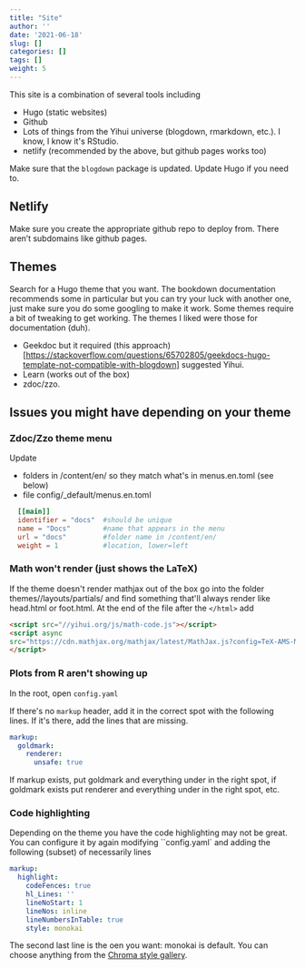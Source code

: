 ```yaml
---
title: "Site"
author: ''
date: '2021-06-18'
slug: []
categories: []
tags: []
weight: 5
---
```

This site is a combination of several tools including
  - Hugo (static websites)
  - Github
  - Lots of things from the Yihui universe (blogdown, rmarkdown, etc.). I know, I know it's RStudio. 
  - netlify (recommended by the above, but github pages works too)

Make sure that the `blogdown` package is updated. Update Hugo if you need to.
## Netlify

Make sure you create the appropriate github repo to deploy from. There aren’t subdomains like github pages.




## Themes
Search for a Hugo theme that you want. The bookdown documentation recommends some in particular but you can try your luck with another one, just make sure you do some googling to make it work. Some themes require a bit of tweaking to get working. The themes I liked were those for documentation (duh).

- Geekdoc but it required (this approach)[https://stackoverflow.com/questions/65702805/geekdocs-hugo-template-not-compatible-with-blogdown] suggested Yihui.
- Learn (works out of the box)
- zdoc/zzo.

## Issues you might have depending on your theme

### Zdoc/Zzo theme menu
  Update 
  
  - folders in /content/en/ so they match what's in menus.en.toml (see below)
  - file config/_default/menus.en.toml
```toml
  [[main]]
  identifier = "docs"  #should be unique
  name = "Docs"        #name that appears in the menu
  url = "docs"         #folder name in /content/en/
  weight = 1           #location, lower=left
```

### Math won't render (just shows the LaTeX)


If the theme doesn't render mathjax out of the box go into the folder themes/<themename>/layouts/partials/ and find something that'll always render like head.html or foot.html. At the end of the file after the `</html>` add

```HTML
<script src="//yihui.org/js/math-code.js"></script>
<script async
src="https://cdn.mathjax.org/mathjax/latest/MathJax.js?config=TeX-AMS-MML_HTMLorMML">
</script>
```



### Plots from R aren't showing up

In the root, open `config.yaml`

If there's no `markup` header, add it in the correct spot with the following lines. If it's there, add the lines that are missing. 

```YAML
markup:
  goldmark: 
    renderer:
      unsafe: true
```
If markup exists, put goldmark and everything under in the right spot, if goldmark exists put renderer and everything under in the right spot, etc.

### Code highlighting
Depending on the theme you have the code highlighting may not be great. You can configure it by again modifying ``config.yaml` and adding the following (subset) of necessarily lines

```YAML
markup:
  highlight:
    codeFences: true
    hl_Lines: ''
    lineNoStart: 1
    lineNos: inline
    lineNumbersInTable: true
    style: monokai
```

The second last line is the oen you want: monokai is default. You can choose anything from the [Chroma style gallery](https://xyproto.github.io/splash/docs/all.html).
